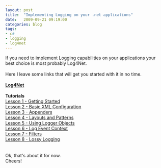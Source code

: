 ```yaml
---
layout: post
title:  "Implementing Logging on your .net applications"
date:   2009-09-21 09:19:00
categories: blog
tags:
- c#
- logging
- log4net
---
```


If you need to implement Logging capabilities on your applications your best choice is most probably Log4Net.<br />
<br />
Here I leave some links that will get you started with it in no time.<br />
<br />
<b><a href="http://logging.apache.org/log4net/">Log4Net</a></b><br />
<br />
<b>Tutorials</b><br />
<a href="http://www.beefycode.com/post/Log4Net-Tutorial-pt-1-Getting-Started.aspx">Lesson 1 - Getting Started</a><br />
<a href="http://www.beefycode.com/post/Log4Net-Tutorial-pt-2-Basic-XML-Configuration.aspx">Lesson 2 - Basic XML Configuration</a><br />
<a href="http://www.beefycode.com/post/Log4Net-Tutorial-pt-3-Appenders.aspx">Lesson 3 - Appenders</a><br />
<a href="http://www.beefycode.com/post/Log4Net-Tutorial-pt-4-Layouts-and-Patterns.aspx">Lesson 4 - Layouts and Patterns</a><br />
<a href="http://www.beefycode.com/post/Log4Net-Tutorial-pt-5-Using-Logger-Objects.aspx">Lesson 5 - Using Logger Objects</a><br />
<a href="http://www.beefycode.com/post/Log4Net-Tutorial-pt-6-Log-Event-Context.aspx">Lesson 6 - Log Event Context</a><br />
<a href="http://www.beefycode.com/post/Log4Net-Tutorial-pt-7-Filters.aspx">Lesson 7 - Filters</a><br />
<a href="http://www.beefycode.com/post/Log4Net-Tutorial-pt-8-Lossy-Logging.aspx">Lesson 8 - Lossy Logging</a><br />
<br />
<br />
Ok, that's about it for now.<br />
Cheers!